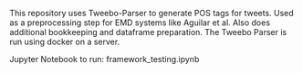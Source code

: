 This repository uses Tweebo-Parser to generate POS tags for tweets. Used as a preprocessing step for EMD systems like Aguilar et al.
Also does additional bookkeeping and dataframe preparation.
The Tweebo Parser is run using docker on a server.

Jupyter Notebook to run: framework_testing.ipynb